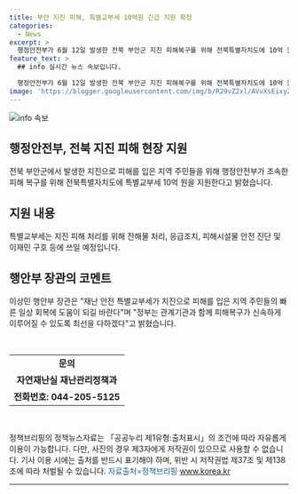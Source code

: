 ```yaml
---
title: 부안 지진 피해, 특별교부세 10억원 긴급 지원 확정
categories:
  - News
excerpt: >
  행정안전부가 6월 12일 발생한 전북 부안군 지진 피해복구를 위해 전북특별자치도에 10억 원을 지원한다고 밝혔다. 특별교부세는 재해지역의 잔해물 처리, 응급조치, 피해시설물 안전 진단, 이재민 구호 등에 사용될 예정이다. 이상민 행안부 장관은 피해 지역 주민들의 빠른 일상 회복을 기대하며, 정부는 피해복구를 신속히 진행하기 위해 노력할 것이라 밝혔다.
feature_text: >
  ## info 실시간 뉴스 속보입니다.

  행정안전부가 6월 12일 발생한 전북 부안군 지진 피해복구를 위해 전북특별자치도에 10억 원을 지원한다고 밝혔다. 특별교부세는 재해지역의 잔해물 처리, 응급조치, 피해시설물 안전 진단, 이재민 구호 등에 사용될 예정이다. 이상민 행안부 장관은 피해 지역 주민들의 빠른 일상 회복을 기대하며, 정부는 피해복구를 신속히 진행하기 위해 노력할 것이라 밝혔다.
image: 'https://blogger.googleusercontent.com/img/b/R29vZ2xl/AVvXsEixyZcFfHzMRdzZMjFBmAUKJYCLCGyLL1o632UiGVXcaFdKo_bkvkuCioo0uUKlGfBVcT3P84aROyZIXSBEx3Aw5nCQ3pTgDom1WDC4m8eifvWiAmWEEVb4x6G_l8C0QH225ldMjyaFvpxGEBGNO37VmDTDMHGhJPq73UglMfDca1-0aw/s1600/blogspot.png'
---
```


<p><img src="https://blogger.googleusercontent.com/img/b/R29vZ2xl/AVvXsEixyZcFfHzMRdzZMjFBmAUKJYCLCGyLL1o632UiGVXcaFdKo_bkvkuCioo0uUKlGfBVcT3P84aROyZIXSBEx3Aw5nCQ3pTgDom1WDC4m8eifvWiAmWEEVb4x6G_l8C0QH225ldMjyaFvpxGEBGNO37VmDTDMHGhJPq73UglMfDca1-0aw/s1600/blogspot.png" alt="info 속보" /></p>

<h2 data-ke-size="size26">행정안전부, 전북 지진 피해 현장 지원</h2>

<p>전북 부안군에서 발생한 지진으로 피해를 입은 지역 주민들을 위해 행정안전부가 조속한 피해 복구를 위해 전북특별자치도에 특별교부세 10억 원을 지원한다고 밝혔습니다.</p>

<h2 data-ke-size="size26">지원 내용</h2>

<p>특별교부세는 지진 피해 처리를 위해 잔해물 처리, 응급조치, 피해시설물 안전 진단 및 이재민 구호 등에 쓰일 예정입니다.</p>

<h2 data-ke-size="size26">행안부 장관의 코멘트</h2>

<p>이상민 행안부 장관은 "재난 안전 특별교부세가 지진으로 피해를 입은 지역 주민들의 빠른 일상 회복에 도움이 되길 바란다"며 "정부는 관계기관과 함께 피해복구가 신속하게 이루어질 수 있도록 최선을 다하겠다"고 밝혔습니다.</p>

<p data-ke-size="size16">&nbsp;</p>

<table>
    <tbody>
        <tr>
            <td style="text-align: center; height: 17px;"><b>문의</b></td>
        </tr>
        <tr>
            <td style="text-align: center; height: 17px;"><b>자연재난실 재난관리정책과</b></td>
        </tr>
        <tr>
            <td style="text-align: center; height: 17px;"><b>전화번호: 044-205-5125</b></td>
        </tr>
    </tbody>
</table>

<p data-ke-size="size16">&nbsp;</p>

<div>정책브리핑의 정책뉴스자료는 「공공누리 제1유형:출처표시」의 조건에 따라 자유롭게 이용이 가능합니다. 다만, 사진의 경우 제3자에게 저작권이 있으므로 사용할 수 없습니다. 기사 이용 시에는 출처를 반드시 표기해야 하며, 위반 시 저작권법 제37조 및 제138조에 따라 처벌될 수 있습니다. <span style="color: #1a5490;">자료출처=정책브리핑</span> <a href="www.korea.kr">www.korea.kr</a></div>

<hr>

